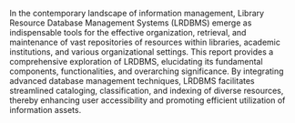 In the contemporary landscape of information management, Library Resource Database Management Systems 
(LRDBMS) emerge as indispensable tools for the effective organization, retrieval, and maintenance of vast 
repositories of resources within libraries, academic institutions, and various organizational settings. This 
report provides a comprehensive exploration of LRDBMS, elucidating its fundamental components, 
functionalities, and overarching significance. By integrating advanced database management techniques, 
LRDBMS facilitates streamlined cataloging, classification, and indexing of diverse resources, thereby 
enhancing user accessibility and promoting efficient utilization of information assets.
